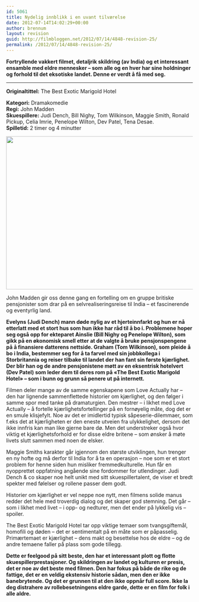 ```yaml
---
id: 5061
title: Nydelig innblikk i en uvant tilværelse
date: 2012-07-14T14:02:29+00:00
author: brennum
layout: revision
guid: http://filmbloggen.net/2012/07/14/4848-revision-25/
permalink: /2012/07/14/4848-revision-25/
---
```

**Fortryllende vakkert filmet, detaljrik skildring (av India) og et interessant ensamble med eldre mennesker &#8211; som alle og en hver har sine holdninger og forhold til det eksotiske landet. Denne er verdt å få med seg.**  
****

**<!--more-->Originaltittel:** The Best Exotic Marigold Hotel

  
**Kategori:** Dramakomedie  
**Regi:** John Madden  
**Skuespillere:** Judi Dench, Bill Nighy, Tom Wilkinson, Maggie Smith, Ronald Pickup, Celia Imrie, Penelope Wilton, Dev Patel, Tena Desae.  
**Spilletid:** 2 timer og 4 minutter

<a href="http://filmbloggen.net/?attachment_id=5031" rel="attachment wp-att-5031"><img class="alignnone size-large wp-image-5031" src="http://filmbloggen.net/wp-content/uploads//2012/07/best-exotic-marigold05-620x413.jpg" alt="" width="620" height="413" /></a>

John Madden gir oss denne gang en fortelling om en gruppe britiske pensjonister som drar på en selvrealiseringsreise til India &#8211; et fascinerende og eventyrlig land.

**Evelyns (Judi Dench) mann døde nylig av et hjerteinnfarkt og hun er nå etterlatt med et stort hus som hun ikke har råd til å bo i. Problemene hoper seg også opp for ekteparet Ainslie (Bill Nighy og Penelope Wilton), som gikk på en økonomisk smell etter at de valgte å bruke pensjonspengene på å finansiere datterens nettside. Graham (Tom Wilkinson), som pleide å bo i India, bestemmer seg for å ta farvel med sin jobbkollega i Storbritannia og reiser tilbake til landet der han fant sin første kjærlighet. Der blir han og de andre pensjonistene møtt av en eksentrisk hotelvert (Dev Patel) som leder dem til deres rom på &laquo;The Best Exotic Marigold Hotel&raquo; &#8211; som i bunn og grunn så penere ut på internett.**

Filmen deler mange av de samme egenskapene som Love Actually har &#8211; den har lignende sammenflettede historier om kjærlighet, og den følger i samme spor med tanke på dramaturgien. Den mestrer &#8211; i likhet med Love Actually &#8211; å fortelle kjærlighetsfortellinger på en fornøyelig måte, dog det er en smule klisjefylt. Noe av det er imidlertid typisk såpeserie-dilemmaer, som f.eks det at kjærligheten er den eneste utveien fra ulykkelighet, dersom det ikke innfris kan man like gjerne bare dø. Men det understreker også hvor viktig et kjærlighetsforhold er for disse eldre britene &#8211; som ønsker å møte livets slutt sammen med noen de elsker.

Maggie Smiths karakter går igjennom den største utviklingen, hun trenger en ny hofte og må derfor til India for å ta en operasjon &#8211; noe som er et stort problem for henne siden hun misliker fremmedkulturelle. Hun får en nyopprettet oppfatning angående sine fordommer for utlendinger. Judi Dench & co skaper noe helt unikt med sitt skuespillertalent, de viser et bredt spekter med følelser og rollene passer dem godt.

Historier om kjærlighet er vel neppe noe nytt, men filmens solide manus redder det hele med troverdig dialog og det skaper god stemning. Det går &#8211; som i likhet med livet &#8211; i opp- og nedturer, men det ender på lykkelig vis &#8211; spoiler.

The Best Exotic Marigold Hotel tar opp viktige temaer som tvangsgiftemål, homofili og døden &#8211; det er sentimentalt på en måte som er påpasselig. Primærtemaet er kjærlighet &#8211; dens makt og besettelse hos de eldre &#8211; og de andre temaene faller på plass som gode tillegg.

**Dette er feelgood på sitt beste, den har et interessant plott og flotte skuespillerprestasjoner. Og skildringen av landet og kulturen er presis, det er noe av det beste med filmen. Den har fokus på både de rike og de fattige, det er en veldig ekstensiv historie sådan, men den er ikke banebrytende. Og det er grunnen til at den ikke oppnår full score. Ikke la deg distrahere av rollebesetningens eldre garde, dette er en film for folk i alle aldre.**

&nbsp;